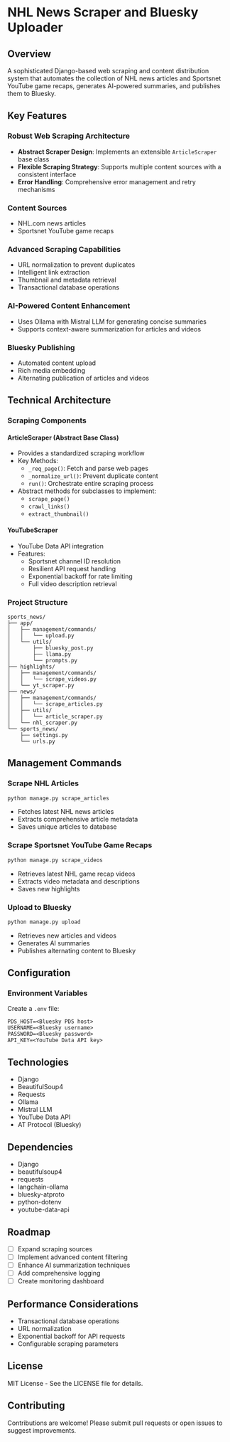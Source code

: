 # NHL News Scraper and Bluesky Uploader

## Overview

A sophisticated Django-based web scraping and content distribution system that automates the collection of NHL news articles and Sportsnet YouTube game recaps, generates AI-powered summaries, and publishes them to Bluesky.

## Key Features

### Robust Web Scraping Architecture
- **Abstract Scraper Design**: Implements an extensible `ArticleScraper` base class
- **Flexible Scraping Strategy**: Supports multiple content sources with a consistent interface
- **Error Handling**: Comprehensive error management and retry mechanisms

### Content Sources
- NHL.com news articles
- Sportsnet YouTube game recaps

### Advanced Scraping Capabilities
- URL normalization to prevent duplicates
- Intelligent link extraction
- Thumbnail and metadata retrieval
- Transactional database operations

### AI-Powered Content Enhancement
- Uses Ollama with Mistral LLM for generating concise summaries
- Supports context-aware summarization for articles and videos

### Bluesky Publishing
- Automated content upload
- Rich media embedding
- Alternating publication of articles and videos

## Technical Architecture

### Scraping Components

#### ArticleScraper (Abstract Base Class)
- Provides a standardized scraping workflow
- Key Methods:
  - `_req_page()`: Fetch and parse web pages
  - `_normalize_url()`: Prevent duplicate content
  - `run()`: Orchestrate entire scraping process
- Abstract methods for subclasses to implement:
  - `scrape_page()`
  - `crawl_links()`
  - `extract_thumbnail()`

#### YouTubeScraper
- YouTube Data API integration
- Features:
  - Sportsnet channel ID resolution
  - Resilient API request handling
  - Exponential backoff for rate limiting
  - Full video description retrieval

### Project Structure

```
sports_news/
├── app/
│   ├── management/commands/
│   │   └── upload.py
│   └── utils/
│       ├── bluesky_post.py
│       ├── llama.py
│       └── prompts.py
├── highlights/
│   ├── management/commands/
│   │   └── scrape_videos.py
│   └── yt_scraper.py
├── news/
│   ├── management/commands/
│   │   └── scrape_articles.py
│   ├── utils/
│   │   └── article_scraper.py
│   └── nhl_scraper.py
└── sports_news/
    ├── settings.py
    └── urls.py
```

## Management Commands

### Scrape NHL Articles
```bash
python manage.py scrape_articles
```
- Fetches latest NHL news articles
- Extracts comprehensive article metadata
- Saves unique articles to database

### Scrape Sportsnet YouTube Game Recaps
```bash
python manage.py scrape_videos
```
- Retrieves latest NHL game recap videos
- Extracts video metadata and descriptions
- Saves new highlights

### Upload to Bluesky
```bash
python manage.py upload
```
- Retrieves new articles and videos
- Generates AI summaries
- Publishes alternating content to Bluesky

## Configuration

### Environment Variables
Create a `.env` file:

```
PDS_HOST=<Bluesky PDS host>
USERNAME=<Bluesky username>
PASSWORD=<Bluesky password>
API_KEY=<YouTube Data API key>
```

## Technologies

- Django
- BeautifulSoup4
- Requests
- Ollama
- Mistral LLM
- YouTube Data API
- AT Protocol (Bluesky)

## Dependencies

- Django
- beautifulsoup4
- requests
- langchain-ollama
- bluesky-atproto
- python-dotenv
- youtube-data-api

## Roadmap

- [ ] Expand scraping sources
- [ ] Implement advanced content filtering
- [ ] Enhance AI summarization techniques
- [ ] Add comprehensive logging
- [ ] Create monitoring dashboard

## Performance Considerations

- Transactional database operations
- URL normalization
- Exponential backoff for API requests
- Configurable scraping parameters

## License

MIT License - See the LICENSE file for details.

## Contributing

Contributions are welcome! Please submit pull requests or open issues to suggest improvements.

